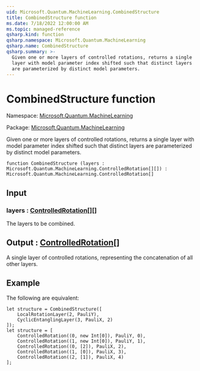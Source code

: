 ```yaml
---
uid: Microsoft.Quantum.MachineLearning.CombinedStructure
title: CombinedStructure function
ms.date: 7/18/2022 12:00:00 AM
ms.topic: managed-reference
qsharp.kind: function
qsharp.namespace: Microsoft.Quantum.MachineLearning
qsharp.name: CombinedStructure
qsharp.summary: >-
  Given one or more layers of controlled rotations, returns a single
  layer with model parameter index shifted such that distinct layers
  are parameterized by distinct model parameters.
---
```


# CombinedStructure function

Namespace: [Microsoft.Quantum.MachineLearning](xref:Microsoft.Quantum.MachineLearning)

Package: [Microsoft.Quantum.MachineLearning](https://nuget.org/packages/Microsoft.Quantum.MachineLearning)


Given one or more layers of controlled rotations, returns a singlelayer with model parameter index shifted such that distinct layersare parameterized by distinct model parameters.

```qsharp
function CombinedStructure (layers : Microsoft.Quantum.MachineLearning.ControlledRotation[][]) : Microsoft.Quantum.MachineLearning.ControlledRotation[]
```


## Input

### layers : [ControlledRotation](xref:Microsoft.Quantum.MachineLearning.ControlledRotation)[][]

The layers to be combined.



## Output : [ControlledRotation](xref:Microsoft.Quantum.MachineLearning.ControlledRotation)[]

A single layer of controlled rotations, representing the concatenationof all other layers.

## Example

The following are equivalent:```qsharplet structure = CombinedStructure([    LocalRotationLayer(2, PauliY),    CyclicEntanglingLayer(3, PauliX, 2)]);let structure = [    ControlledRotation((0, new Int[0]), PauliY, 0),    ControlledRotation((1, new Int[0]), PauliY, 1),    ControlledRotation((0, [2]), PauliX, 2),    ControlledRotation((1, [0]), PauliX, 3),    ControlledRotation((2, [1]), PauliX, 4)];```